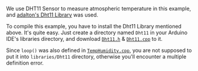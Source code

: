 We use DHT11 Sensor to measure atmospheric temperature in this example, and [adalton's Dht11 Library](https://github.com/adalton/arduino/tree/master/projects/Dht11_Library) was used.

To compile this example, you have to install the Dht11 Library mentioned above. It's quite easy. Just create a directory named `Dht11` in your Arduino IDE's libraries directory, and download [`Dht11.h`](https://github.com/adalton/arduino/blob/master/projects/Dht11_Library/Dht11.h) & [`Dht11.cpp`](https://github.com/adalton/arduino/blob/master/projects/Dht11_Library/Dht11.cpp) to it.

Since `loop()` was also defined in [`TempHumidity.cpp`](https://github.com/adalton/arduino/blob/master/projects/Dht11_Library/TempHumidity.cpp), you are not supposed to put it into `libraries/Dht11` directory, otherwise you'll encounter a multiple definition error.
